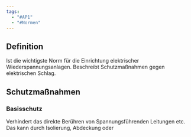 ```yaml
---
tags:
  - "#AP1"
  - "#Normen"
---
```

## Definition
Ist die wichtigste Norm für die Einrichtung elektrischer Wiederspannungsanlagen. Beschreibt Schutzmaßnahmen gegen elektrischen Schlag.

## Schutzmaßnahmen
### Basisschutz
Verhindert das direkte Berühren von Spannungsführenden Leitungen etc. Das kann durch Isolierung, Abdeckung oder